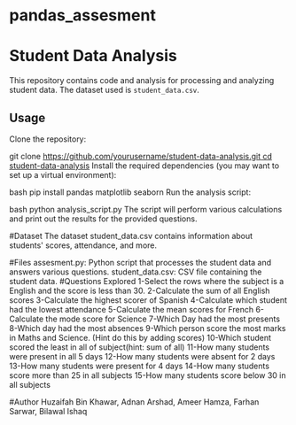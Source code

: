 # pandas_assesment

# Student Data Analysis

This repository contains code and analysis for processing and analyzing student data. The dataset used is `student_data.csv`.

## Usage

Clone the repository:

   git clone [https://github.com/yourusername/student-data-analysis.git
   cd student-data-analysis](https://github.com/huzaifamalik561/pandas_assesment.git)
Install the required dependencies (you may want to set up a virtual environment):

bash
pip install pandas matplotlib seaborn
Run the analysis script:

bash
python analysis_script.py
The script will perform various calculations and print out the results for the provided questions.

#Dataset
The dataset student_data.csv contains information about students' scores, attendance, and more.

#Files
assesment.py: Python script that processes the student data and answers various questions.
student_data.csv: CSV file containing the student data.
#Questions Explored
1-Select the rows where the subject is a English and the score is less 
than 30.
2-Calculate the sum of all English scores
3-Calculate the highest scorer of Spanish
4-Calculate which student had the lowest attendance
5-Calculate the mean scores for French
6-Calculate the mode score for Science
7-Which Day had the most presents
8-Which day had the most absences
9-Which person score the most marks in Maths and Science. (Hint do 
this by adding scores) 
10-Which student scored the least in all of subject(hint: sum of all) 
11-How many students were present in all 5 days 
12-How many students were absent for 2 days 
13-How many students were present for 4 days
14-How many students score more than 25 in all subjects
15-How many students score below 30 in all subjects

#Author
Huzaifah Bin Khawar, Adnan Arshad, Ameer Hamza, Farhan Sarwar, Bilawal Ishaq
